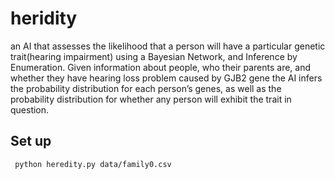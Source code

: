 
# heridity

an AI that assesses the likelihood that a person will have a particular genetic trait(hearing impairment) using a Bayesian Network, and Inference by Enumeration. Given information about people, who their parents are, and whether they have hearing loss problem caused by GJB2 gene the AI infers the probability distribution for each person’s genes, as well as the probability distribution for whether any person will exhibit the trait in question.

## Set up
` python heredity.py data/family0.csv`
